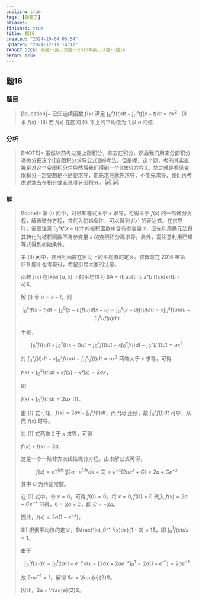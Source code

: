 ```yaml
---
publish: true
tags: [做错了]
aliases: 
finished: true
title: 题16
created: "2024-10-04 05:54"
updated: "2024-12-11 14:17"
TARGET DECK: 刷题::数二真题::2018年数二试题::题16
error: true
---
```

## 题16
### 题目
> [!question]+
> 已知连续函数 $f( x)$ 满足 ${\int }_{0}^{x}f( t) \mathrm{d}t + {\int }_{0}^{x}{tf}( {x - t}) \mathrm{d}t = a{x}^{2}$ .
> (I) 求 $f( x)$ ;
> (II) 若 $f( x)$ 在区间 $\lbrack {0,1}\rbrack$ 上的平均值为 1,求 $a$ 的值.
### 分析
> [!NOTE]+
> 虽然以前考过变上限积分，拿去在积分，然后我们用来分部积分凑微分把这个[[变限积分求导公式]]的考法。但是呢，这个题，考的其实直接是对这个变限积分求导然后我们得到一个[[微分方程]]。总之就是看见变限积分一定要想是不是要求导，能先求导就先求导，不能先求导，我们再考虑说拿去在积分或者说凑分部积分。
> ![](https://img.hwenyi.live/202412111629064.webp)
> ![](https://img.hwenyi.live/202412111629318.webp)
### 解
> [!done]-
> 第 (I) 问中，对已知等式关于 $x$ 求导，可得关于 $f(x)$ 的一阶微分方程，解该微分方程，并代入初始条件，可以得到 $f(x)$ 的表达式。在求导时，需要注意 $\int_0^x tf(x-t)dt$ 的被积函数中含有参变量 $x$，应先利用换元法将其转化为被积函数不含参变量 $x$ 的变限积分再求导。此外，需注意利用已知等式得到初始条件。
> 
> 第 (II) 问中，要用到函数在区间上的平均值的定义。该概念在 2016 年第 (21) 题中也考查过，希望引起大家的注意。
> 
> 函数 $f(x)$ 在区间 $[a, b]$ 上的平均值为 $A = \frac{\int_a^b f(x)dx}{b - a}$。
> 
> 解 (I) 令 $u = x - t$，则
> 
> $$\int_0^x tf(x-t)dt = \int_x^0 (x-u)f(u)d(x-u) = \int_0^x (x-u)f(u)du = x\int_0^x f(u)du - \int_0^x uf(u)du$$
> 
> 于是，
> 
> $$\int_0^x f(t)dt + \int_0^x tf(x-t)dt = \int_0^x f(t)dt + x\int_0^x f(t)dt - \int_0^x tf(t)dt = ax^2$$
> 
> 对 $\int_0^x f(t)dt + x\int_0^x f(t)dt - \int_0^x tf(t)dt = ax^2$ 两端关于 $x$ 求导，可得
> 
> $f(x) + \int_0^x f(t)dt + xf(x) - xf(x) = 2ax$，
> 
> 即
> 
> $f(x) + \int_0^x f(t)dt = 2ax$ (1)。
> 
> 由 (1) 式可知，$f(x) = 2ax - \int_0^x f(t)dt$，而 $f(x)$ 连续，故 $\int_0^x f(t)dt$ 可导，从而 $f(x)$ 可导。
> 
> 对 (1) 式两端关于 $x$ 求导，可得
> 
> $f'(x) + f(x) = 2a$。
> 
> 这是一个一阶非齐次线性微分方程。由求解公式可得，
> 
> $$f(x) = e^{-\int dx}(\int 2a \cdot e^{\int dx} dx + C) = e^{-x}(2ae^x + C) = 2a + Ce^{-x}$$
> 
> 其中 $C$ 为待定常数。
> 
> 在 (1) 式中，令 $x = 0$，可得 $f(0) = 0$。将 $x = 0, f(0) = 0$ 代入 $f(x) = 2a + Ce^{-x}$ 可得，$0 = 2a + C$，即 $C = -2a$。
> 
> 因此，$f(x) = 2a(1 - e^{-x})$。
> 
> (II) 根据平均值的定义，$\frac{\int_0^1 f(x)dx}{1 - 0} = 1$，即 $\int_0^1 f(x)dx = 1$。
> 
> 由于
> 
> $$\int_0^1 f(x)dx = \int_0^1 2a(1 - e^{-x})dx = [2ax + 2ae^{-x}]_0^1 = 2a(1 - e^{-1}) = 2ae^{-1}$$
> 
> 故 $2ae^{-1} = 1$。解得 $a = \frac{e}{2}$。
> 
> 因此，$a = \frac{e}{2}$。